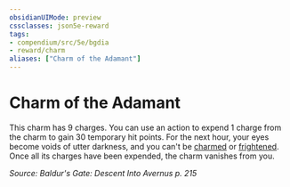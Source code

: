 ```yaml
---
obsidianUIMode: preview
cssclasses: json5e-reward
tags:
- compendium/src/5e/bgdia
- reward/charm
aliases: ["Charm of the Adamant"]
---
```

# Charm of the Adamant

This charm has 9 charges. You can use an action to expend 1 charge from the charm to gain 30 temporary hit points. For the next hour, your eyes become voids of utter darkness, and you can't be [charmed](Mechanics/Rules/conditions.md#Charmed) or [frightened](Mechanics/Rules/conditions.md#Frightened). Once all its charges have been expended, the charm vanishes from you.

*Source: Baldur's Gate: Descent Into Avernus p. 215*